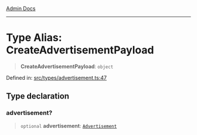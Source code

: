 [Admin Docs](/)

***

# Type Alias: CreateAdvertisementPayload

> **CreateAdvertisementPayload**: `object`

Defined in: [src/types/advertisement.ts:47](https://github.com/PalisadoesFoundation/talawa-admin/blob/main/src/types/advertisement.ts#L47)

## Type declaration

### advertisement?

> `optional` **advertisement**: [`Advertisement`](Advertisement.md)
